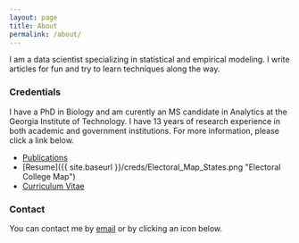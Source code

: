 ```yaml
---
layout: page
title: About
permalink: /about/
---
```


I am a data scientist specializing in statistical and empirical modeling. I write articles for fun and try to learn techniques along the way.

### Credentials

I have a PhD in Biology and am curently an MS candidate in Analytics at the Georgia Institute of Technology. I have 13 years of research experience in both academic and government institutions. For more information, please click a link below.

 * [Publications](https://scholar.google.com/citations?hl=en&user=wfn0gRYAAAAJ)
 * [Resume]({{ site.baseurl }}/creds/Electoral_Map_States.png "Electoral College Map")
 * [Curriculum Vitae]()


### Contact

You can contact me by [email](mailto:cwalte12@mail.wvu.edu) or by clicking an icon below.

